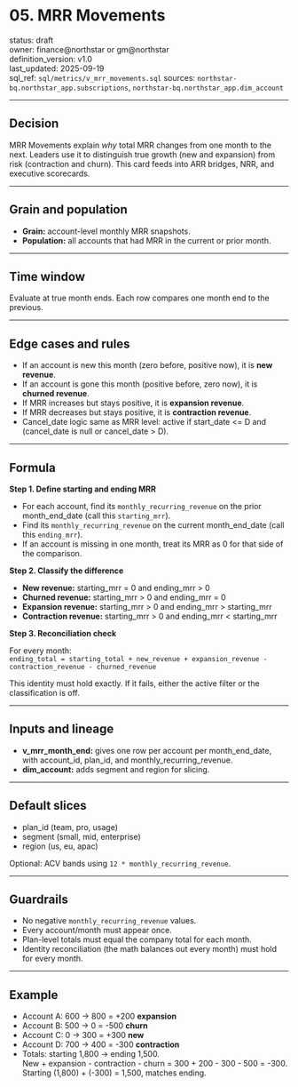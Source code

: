 # 05. MRR Movements

status: draft  
owner: finance@northstar or gm@northstar  
definition_version: v1.0  
last_updated: 2025-09-19  
sql_ref: `sql/metrics/v_mrr_movements.sql`
sources: `northstar-bq.northstar_app.subscriptions`, `northstar-bq.northstar_app.dim_account`

---

## Decision
MRR Movements explain *why* total MRR changes from one month to the next. Leaders use it to distinguish true growth (new and expansion) from risk (contraction and churn). This card feeds into ARR bridges, NRR, and executive scorecards.

---

## Grain and population
- **Grain:** account-level monthly MRR snapshots.  
- **Population:** all accounts that had MRR in the current or prior month.  

---

## Time window
Evaluate at true month ends. Each row compares one month end to the previous.  

---

## Edge cases and rules
- If an account is new this month (zero before, positive now), it is **new revenue**.  
- If an account is gone this month (positive before, zero now), it is **churned revenue**.  
- If MRR increases but stays positive, it is **expansion revenue**.  
- If MRR decreases but stays positive, it is **contraction revenue**.  
- Cancel_date logic same as MRR level: active if start_date <= D and (cancel_date is null or cancel_date > D).  

---

## Formula

**Step 1. Define starting and ending MRR**
- For each account, find its `monthly_recurring_revenue` on the prior month_end_date (call this `starting_mrr`).
- Find its `monthly_recurring_revenue` on the current month_end_date (call this `ending_mrr`).
- If an account is missing in one month, treat its MRR as 0 for that side of the comparison.

**Step 2. Classify the difference**
- **New revenue:**         starting_mrr = 0 and ending_mrr > 0  
- **Churned revenue:**     starting_mrr > 0 and ending_mrr = 0  
- **Expansion revenue:**   starting_mrr > 0 and ending_mrr > starting_mrr  
- **Contraction revenue:** starting_mrr > 0 and ending_mrr < starting_mrr  

**Step 3. Reconciliation check**

For every month:  
`ending_total = starting_total + new_revenue + expansion_revenue - contraction_revenue - churned_revenue`

This identity must hold exactly. If it fails, either the active filter or the classification is off.

---

## Inputs and lineage

- **v_mrr_month_end:** gives one row per account per month_end_date, with account_id, plan_id, and monthly_recurring_revenue.  
- **dim_account:** adds segment and region for slicing.  

---

## Default slices

- plan_id (team, pro, usage)  
- segment (small, mid, enterprise)  
- region (us, eu, apac)  

Optional: ACV bands using `12 * monthly_recurring_revenue`.

---

## Guardrails

- No negative `monthly_recurring_revenue` values.  
- Every account/month must appear once.  
- Plan-level totals must equal the company total for each month.  
- Identity reconciliation (the math balances out every month) must hold for every month.

---

## Example

- Account A: 600 → 800 = +200 **expansion**  
- Account B: 500 → 0 = -500 **churn**  
- Account C: 0 → 300 = +300 **new**  
- Account D: 700 → 400 = -300 **contraction**  
- Totals: starting 1,800 → ending 1,500.  
  New + expansion - contraction - churn = 300 + 200 - 300 - 500 = -300.  
  Starting (1,800) + (-300) = 1,500, matches ending.